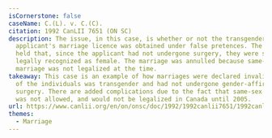 ```yaml
---
isCornerstone: false
caseName: C.(L). v. C.(C).
citation: 1992 CanLII 7651 (ON SC)
description: The issue, in this case, is whether or not the transgender
  applicant's marriage licence was obtained under false pretences. The tribunal
  held that, since the applicant had not undergone surgery, they were still
  legally recognized as female. The marriage was annulled because same-sex
  marriage was not legalized at the time.
takeaway: This case is an example of how marriages were declared invalid if one
  of the individuals was transgender and had not undergone gender-affirming
  surgery. There are added complications due to the fact that same-sex marriage
  was not allowed, and would not be legalized in Canada until 2005.
url: https://www.canlii.org/en/on/onsc/doc/1992/1992canlii7651/1992canlii7651.html?autocompleteStr=c(l)%20v%20C&autocompletePos=1
themes:
  - Marriage
---
```

